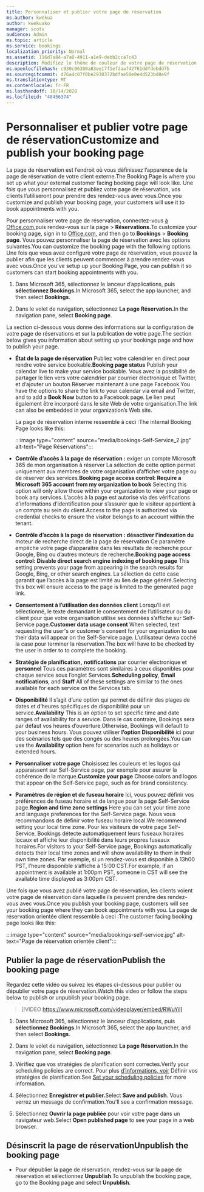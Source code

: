 ```yaml
---
title: Personnaliser et publier votre page de réservation
ms.author: kwekua
author: kwekuako
manager: scotv
audience: Admin
ms.topic: article
ms.service: bookings
localization_priority: Normal
ms.assetid: 116d7a84-a7a0-4911-a1e9-debb2cca7c43
description: Modifiez le thème de couleur de votre page de réservation dans l’application Microsoft Bookings.
ms.openlocfilehash: c930c06300a83ee17f1efdaaf42761ddfdebdd7b
ms.sourcegitcommit: d76a4c07f0be2938372bdfae50e0e4d523bd8e9f
ms.translationtype: MT
ms.contentlocale: fr-FR
ms.lasthandoff: 10/14/2020
ms.locfileid: "48456374"
---
```

# <a name="customize-and-publish-your-booking-page"></a><span data-ttu-id="f121c-103">Personnaliser et publier votre page de réservation</span><span class="sxs-lookup"><span data-stu-id="f121c-103">Customize and publish your booking page</span></span>

<span data-ttu-id="f121c-104">La page de réservation est l’endroit où vous définissez l’apparence de la page de réservation de votre client externe.</span><span class="sxs-lookup"><span data-stu-id="f121c-104">The Booking Page is where you set up what your external customer facing booking page will look like.</span></span> <span data-ttu-id="f121c-105">Une fois que vous personnalisez et publiez votre page de réservation, vos clients l’utiliseront pour prendre des rendez-vous avec vous.</span><span class="sxs-lookup"><span data-stu-id="f121c-105">Once you customize and publish your booking page, your customers will use it to book appointments with you.</span></span>

<span data-ttu-id="f121c-106">Pour personnaliser votre page de réservation, connectez-vous [à Office.com,](https://office.com)puis rendez-vous sur la page  \> **Réservations.**</span><span class="sxs-lookup"><span data-stu-id="f121c-106">To customize your booking page, sign in to [Office.com](https://office.com), and then go to **Bookings** \> **Booking page**.</span></span> <span data-ttu-id="f121c-107">Vous pouvez personnaliser la page de réservation avec les options suivantes.</span><span class="sxs-lookup"><span data-stu-id="f121c-107">You can customize the booking page with the following options.</span></span> <span data-ttu-id="f121c-108">Une fois que vous avez configuré votre page de réservation, vous pouvez la publier afin que les clients peuvent commencer à prendre rendez-vous avec vous.</span><span class="sxs-lookup"><span data-stu-id="f121c-108">Once you've setup up your Booking Page, you can publish it so customers can start booking appointments with you.</span></span>

1. <span data-ttu-id="f121c-109">Dans Microsoft 365, sélectionnez le lanceur d’applications, puis **sélectionnez Bookings.**</span><span class="sxs-lookup"><span data-stu-id="f121c-109">In Microsoft 365, select the app launcher, and then select **Bookings**.</span></span>

2. <span data-ttu-id="f121c-110">Dans le volet de navigation, sélectionnez **La page Réservation.**</span><span class="sxs-lookup"><span data-stu-id="f121c-110">In the navigation pane, select **Booking page**.</span></span>

<span data-ttu-id="f121c-111">La section ci-dessous vous donne des informations sur la configuration de votre page de réservations et sur la publication de votre page.</span><span class="sxs-lookup"><span data-stu-id="f121c-111">The section below gives you information about setting up your bookings page and how to publish your page.</span></span>

- <span data-ttu-id="f121c-112">**État de la page de réservation** Publiez votre calendrier en direct pour rendre votre service bookable.</span><span class="sxs-lookup"><span data-stu-id="f121c-112">**Booking page status** Publish your calendar live to make your service bookable.</span></span> <span data-ttu-id="f121c-113">Vous avez la possibilité de partager le lien vers votre  calendrier par courrier électronique et Twitter, et d’ajouter un bouton Réserver maintenant à une page Facebook.</span><span class="sxs-lookup"><span data-stu-id="f121c-113">You have the options to share the link to your calendar via email and Twitter, and to add a **Book Now** button to a Facebook page.</span></span> <span data-ttu-id="f121c-114">Le lien peut également être incorporé dans le site Web de votre organisation.</span><span class="sxs-lookup"><span data-stu-id="f121c-114">The link can also be embedded in your organization’s Web site.</span></span>

    <span data-ttu-id="f121c-115">La page de réservation interne ressemble à ceci :</span><span class="sxs-lookup"><span data-stu-id="f121c-115">The internal Booking Page looks like this:</span></span>

    :::image type="content" source="media/bookings-Self-Service_2.jpg" alt-text="Page Réservations":::

- <span data-ttu-id="f121c-117">**Contrôle d’accès à la page de réservation :** exiger un compte Microsoft 365 de mon organisation à réserver  La sélection de cette option permet uniquement aux membres de votre organisation d’afficher votre page ou de réserver des services.</span><span class="sxs-lookup"><span data-stu-id="f121c-117">**Booking page access control: Require a Microsoft 365 account from my organization to book**  Selecting this option will only allow those within your organization to view your page or book any services.</span></span> <span data-ttu-id="f121c-118">L’accès à la page est autorisé via des vérifications d’informations d’identification pour s’assurer que le visiteur appartient à un compte au sein du client.</span><span class="sxs-lookup"><span data-stu-id="f121c-118">Access to the page is authorized via credential checks to ensure the visitor belongs to an account within the tenant.</span></span>

- <span data-ttu-id="f121c-119">**Contrôle d’accès à la page de réservation : désactiver l’indexation du** moteur de recherche direct de la page de réservation Ce paramètre empêche votre page d’apparaître dans les résultats de recherche pour Google, Bing ou d’autres moteurs de recherche.</span><span class="sxs-lookup"><span data-stu-id="f121c-119">**Booking page access control: Disable direct search engine indexing of booking page** This setting prevents your page from appearing in the search results for Google, Bing, or other search engines.</span></span> <span data-ttu-id="f121c-120">La sélection de cette case garantit que l’accès à la page est limité au lien de page généré.</span><span class="sxs-lookup"><span data-stu-id="f121c-120">Selecting this box will ensure access to the page is limited to the generated page link.</span></span>

- <span data-ttu-id="f121c-121">**Consentement à l’utilisation des données client** Lorsqu’il est sélectionné, le texte demandant le consentement de l’utilisateur ou du client pour que votre organisation utilise ses données s’affiche sur Self-Service page.</span><span class="sxs-lookup"><span data-stu-id="f121c-121">**Customer data usage consent** When selected, text requesting the user's or customer's consent for your organization to use their data will appear on the Self-Service page.</span></span> <span data-ttu-id="f121c-122">L’utilisateur devra coché la case pour terminer la réservation.</span><span class="sxs-lookup"><span data-stu-id="f121c-122">The box will have to be checked by the user in order to to complete the booking.</span></span>

- <span data-ttu-id="f121c-123">**Stratégie de planification,** **notifications** par courrier électronique et **personnel** Tous ces paramètres sont similaires à ceux disponibles pour chaque service sous l’onglet Services.</span><span class="sxs-lookup"><span data-stu-id="f121c-123">**Scheduling policy**, **Email notifications**, and **Staff** All of these settings are similar to the ones available for each service on the Services tab.</span></span>

- <span data-ttu-id="f121c-124">**Disponibilité** Il s’agit d’une option qui permet de définir des plages de dates et d’heures spécifiques de disponibilité pour un service.</span><span class="sxs-lookup"><span data-stu-id="f121c-124">**Availability** This is an option to set specific time and date ranges of availability for a service.</span></span> <span data-ttu-id="f121c-125">Dans le cas contraire, Bookings sera par défaut vos heures d’ouverture.</span><span class="sxs-lookup"><span data-stu-id="f121c-125">Otherwise, Bookings will default to your business hours.</span></span> <span data-ttu-id="f121c-126">Vous pouvez utiliser **l’option Disponibilité** ici pour des scénarios tels que des congés ou des heures prolongées.</span><span class="sxs-lookup"><span data-stu-id="f121c-126">You can use the **Availability** option here for scenarios such as holidays or extended hours.</span></span>

- <span data-ttu-id="f121c-127">**Personnaliser votre page** Choisissez les couleurs et les logos qui apparaissent sur Self-Service page, par exemple pour assurer la cohérence de la marque.</span><span class="sxs-lookup"><span data-stu-id="f121c-127">**Customize your page** Choose colors and logos that appear on the Self-Service page, such as for brand consistency.</span></span>

- <span data-ttu-id="f121c-128">**Paramètres de région et de fuseau horaire** Ici, vous pouvez définir vos préférences de fuseau horaire et de langue pour la page Self-Service page.</span><span class="sxs-lookup"><span data-stu-id="f121c-128">**Region and time zone settings** Here you can set your time zone and language preferences for the Self-Service page.</span></span> <span data-ttu-id="f121c-129">Nous vous recommandons de définir votre fuseau horaire local.</span><span class="sxs-lookup"><span data-stu-id="f121c-129">We recommend setting your local time zone.</span></span> <span data-ttu-id="f121c-130">Pour les visiteurs de votre page Self-Service, Bookings détecte automatiquement leurs fuseaux horaires locaux et affiche leur disponibilité dans leurs propres fuseaux horaires.</span><span class="sxs-lookup"><span data-stu-id="f121c-130">For visitors to your Self-Service page, Bookings automatically detects their local time zones and will show availability to them in their own time zones.</span></span> <span data-ttu-id="f121c-131">Par exemple, si un rendez-vous est disponible à 13h00 PST, l’heure disponible s’affiche à 15:00 CST.</span><span class="sxs-lookup"><span data-stu-id="f121c-131">For example, if an appointment is available at 1:00pm PST, someone in CST will see the available time displayed as 3:00pm CST.</span></span>

<span data-ttu-id="f121c-132">Une fois que vous avez publié votre page de réservation, les clients voient votre page de réservation dans laquelle ils peuvent prendre des rendez-vous avec vous.</span><span class="sxs-lookup"><span data-stu-id="f121c-132">Once you publish your booking page, customers will see your booking page where they can book appointments with you.</span></span> <span data-ttu-id="f121c-133">La page de réservation orientée client ressemble à ceci :</span><span class="sxs-lookup"><span data-stu-id="f121c-133">The customer facing booking page looks like this:</span></span>

:::image type="content" source="media/bookings-self-service.jpg" alt-text="Page de réservation orientée client":::

## <a name="publish-the-booking-page"></a><span data-ttu-id="f121c-135">Publier la page de réservation</span><span class="sxs-lookup"><span data-stu-id="f121c-135">Publish the booking page</span></span>

<span data-ttu-id="f121c-136">Regardez cette vidéo ou suivez les étapes ci-dessous pour publier ou dépublier votre page de réservation.</span><span class="sxs-lookup"><span data-stu-id="f121c-136">Watch this video or follow the steps below to publish or unpublish your booking page.</span></span>

> [!VIDEO https://www.microsoft.com/videoplayer/embed/RWuYil]

1. <span data-ttu-id="f121c-137">Dans Microsoft 365, sélectionnez le lanceur d’applications, puis **sélectionnez Bookings.**</span><span class="sxs-lookup"><span data-stu-id="f121c-137">In Microsoft 365, select the app launcher, and then select **Bookings**.</span></span>

1. <span data-ttu-id="f121c-138">Dans le volet de navigation, sélectionnez **La page Réservation.**</span><span class="sxs-lookup"><span data-stu-id="f121c-138">In the navigation pane, select **Booking page**.</span></span>

1. <span data-ttu-id="f121c-139">Vérifiez que vos stratégies de planification sont correctes.</span><span class="sxs-lookup"><span data-stu-id="f121c-139">Verify your scheduling policies are correct.</span></span> <span data-ttu-id="f121c-140">Pour plus [d’informations, voir](set-scheduling-policies.md) Définir vos stratégies de planification.</span><span class="sxs-lookup"><span data-stu-id="f121c-140">See [Set your scheduling policies](set-scheduling-policies.md) for more information.</span></span>

1. <span data-ttu-id="f121c-141">Sélectionnez **Enregistrer et publier.**</span><span class="sxs-lookup"><span data-stu-id="f121c-141">Select **Save and publish**.</span></span> <span data-ttu-id="f121c-142">Vous verrez un message de confirmation.</span><span class="sxs-lookup"><span data-stu-id="f121c-142">You'll see a confirmation message.</span></span>

1. <span data-ttu-id="f121c-143">Sélectionnez **Ouvrir la page publiée** pour voir votre page dans un navigateur web.</span><span class="sxs-lookup"><span data-stu-id="f121c-143">Select **Open published page** to see your page in a web browser.</span></span>

## <a name="unpublish-the-booking-page"></a><span data-ttu-id="f121c-144">Désinscrit la page de réservation</span><span class="sxs-lookup"><span data-stu-id="f121c-144">Unpublish the booking page</span></span>

 - <span data-ttu-id="f121c-145">Pour dépublier la page de réservation, rendez-vous sur la page de réservation et sélectionnez **Unpublish**.</span><span class="sxs-lookup"><span data-stu-id="f121c-145">To unpublish the booking page, go to the Booking page and select **Unpublish**.</span></span>
